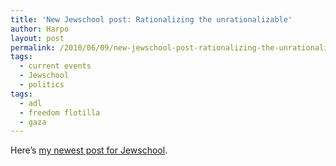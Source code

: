```yaml
---
title: 'New Jewschool post: Rationalizing the unrationalizable'
author: Harpo
layout: post
permalink: /2010/06/09/new-jewschool-post-rationalizing-the-unrationalizable/
tags:
  - current events
  - Jewschool
  - politics
tags:
  - adl
  - freedom flotilla
  - gaza
---
```

Here&#8217;s <a href="http://jewschool.com/2010/06/09/23063/rationalizing-the-unrationalizable/" target="_blank">my newest post for Jewschool</a>.